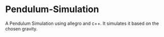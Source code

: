 # Pendulum-Simulation
A Pendulum Simulation using allegro and c++. It simulates it based on the chosen gravity.
